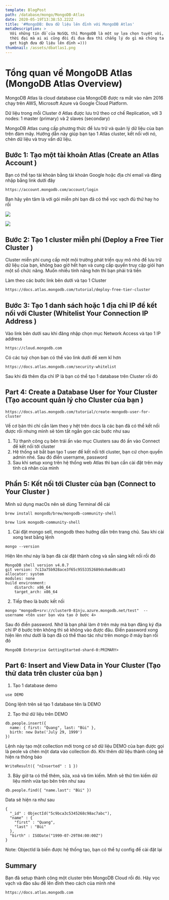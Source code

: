 ```yaml
---
template: BlogPost
path: /database/mongo/MongoDB-Atlas
date: 2020-05-19T13:38:53.222Z
title: '#MongoDB: Đưa dữ liệu lên đỉnh với MongoDB Atlas'
metaDescription: >
  Với những tín đồ của NoSQL thì MongoDB là một sự lựa chọn tuyệt vời, và trong
  thời đại mà ai ai cũng đòi đi đua đưa thì chẳng lý do gì mà chúng ta không thử
  get high đưa dữ liệu lên đỉnh =)))
thumbnail: /assets/dbatlas1.png
---
```

# Tổng quan về MongoDB Atlas (MongoDB Atlas Overview)

MongoDB Atlas là cloud database của MongoDB được ra mắt vào năm 2016 chạy trên AWS, Microsoft Azure và Google Cloud Platform.

Dữ liệu trong mỗi Cluster ở Atlas được lưu trữ theo cơ chế Replication, với 3 nodes: 1 master (primary) và 2 slaves (secondary)

MongoDB Atlas cung cấp phương thức để lưu trữ và quản lý dữ liệu của bạn trên đám mây.  Hướng dẫn này giúp bạn tạo 1 Atlas cluster, kết nối với nó, chèn dữ liệu và truy vấn dữ liệu.

## Bước 1: Tạo một tài khoản Atlas (Create an Atlas Account )

Bạn có thể tạo tài khoản bằng tài khoản Google hoặc địa chỉ email và đăng nhập bằng link dưới đây

```
https://account.mongodb.com/account/login
```

Bạn hãy yên tâm là với gói miễn phí bạn đã có thể vọc vạch đủ thứ hay ho rồi

![](/assets/dbatlas1.png)

![](/assets/dbatlas2.png)

## Bước 2: Tạo 1 cluster miễn phí (Deploy a Free Tier Cluster )

Cluster miễn phí cung cấp một môi trường phát triển quy mô nhỏ để lưu trữ dữ liệu của bạn, không bao giờ hết hạn và cung cấp quyền truy cập giói hạn một số chức năng. Muốn nhiều tính năng hơn thì bạn phải trả tiền 

Làm theo các bước link bên dưới và tạo 1 Cluster

```
https://docs.atlas.mongodb.com/tutorial/deploy-free-tier-cluster
```

## Bước 3: Tạo 1 danh sách hoặc 1 địa chỉ IP đề kết nối với Cluster (Whitelist Your Connection IP Address )

Vào link bên dưới sau khi đăng nhập chọn mục Network Access và tạo 1 IP address

```
https://cloud.mongodb.com
```

Có các tuỳ chọn bạn có thể vào link dưới để xem kĩ hơn

```
https://docs.atlas.mongodb.com/security-whitelist
```

Sau khi đã thêm địa chỉ IP là bạn có thể tạo 1 database trên Cluster rồi đó

## Part 4: Create a Database User for Your Cluster (Tạo account quản lý cho Cluster của bạn )

```
https://docs.atlas.mongodb.com/tutorial/create-mongodb-user-for-cluster
```

Về cơ bản thì chỉ cần làm theo y hệt trên docs là các bạn đã có thể kết nối được rồi nhưng mình sẽ tóm tắt ngắn gọn các bước như sau

1. Từ thanh công cụ bên trái ấn vào mục Clusters sau đó ấn vào Connect để kết nối tới cluster
2. Hệ thống sẽ bắt bạn tạo 1 user để kết nối tới cluster, bạn cứ chọn quyền admin nhé. Sau đó điền username, password
3. Sau khi setup xong trên hệ thống web Atlas thì bạn cần cài đặt trên máy tính cá nhân của mình

## Phần 5: Kết nối tới Cluster của bạn (Connect to Your Cluster )

Mình sử dụng macOs nên sẽ dùng Terminal để cài

```
brew install mongodb/brew/mongodb-community-shell
```

```
brew link mongodb-community-shell
```

1. Cài đặt mongo sell, mongodb theo hướng dẫn trên trang chủ. Sau khi cài xong test bằng lệnh

```
mongo --version
```

Hiện lên như này là bạn đã cài đặt thành công và sẵn sàng kết nối rồi đó

```
MongoDB shell version v4.0.7
git version: 7c13a75b928ace3f65c9553352689dc0a6d0ca83
allocator: system
modules: none
build environment:
    distarch: x86_64
    target_arch: x86_64
```

2. Tiếp theo là bước kết nối

```
mongo "mongodb+srv://cluster0-81nju.azure.mongodb.net/test"  --username <tên user bạn vừa tạo ở bước 4>
```

Sau đó điền password. Nhớ là bạn phải làm ở trên máy mà bạn đăng ký địa chỉ IP ở bước trên không thì sẽ không vào được đâu. Điền password xong hiện lên như dưới là bạn đã có thể thao tác như trên mongo ở máy bạn rồi đó

```
MongoDB Enterprise GettingStarted-shard-0:PRIMARY>
```

## Part 6: Insert and View Data in Your Cluster (Tạo thử data trên cluster của bạn )

1. Tạo 1 database demo 

```
use DEMO
```

Dòng lệnh trên sẽ tạo 1 database tên là DEMO

2. Tạo thử dữ liệu trên DEMO

```
db.people.insert({
  name: { first: "Quang", last: "Bùi" },
  birth: new Date('July 29, 1999')
})
```

Lệnh này tạo một collection mới trong cơ sở dữ liệu DEMO của bạn được gọi là peole và chèn một data vào collection đó. Khi thêm dữ liệu thành công sẽ hiện ra thông báo

```
WriteResult({ "nInserted" : 1 })
```

3. Bây giờ ta có thể thêm, sửa, xoá và tìm kiếm. Mình sẽ thử tìm kiếm dữ liệu mình vừa tạo bên trên như sau

```
db.people.find({ "name.last": "Bùi" })
```

Data sẽ hiện ra như sau

```
{
  "_id" : ObjectId("5c9bca3c5345268c98ac7abc"),
  "name" : {
    "first" : "Quang",
    "last" : "Bùi"
  },
  "birth" : ISODate("1999-07-29T04:00:00Z")
}
```

Note: ObjectId là biến được hệ thống tạo, bạn có thể tự config để cài đặt lại

## Summary

Bạn đã setup thành công một cluster trên MongoDB Cloud rồi đó. Hãy vọc vạch và đào sâu để lên đỉnh theo cách của mình nhé

```
https://docs.atlas.mongodb.com
```
